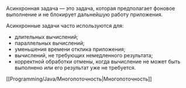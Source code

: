 Асинхронная задача — это задача, которая предполагает фоновое выполнение и не блокирует дальнейшую работу приложения.

Асинхронные задачи часто используются для:

- длительных вычислений;
- параллельных вычислений;
- уменьшения времени отклика приложения;
- вычислений, не требующих немедленного результата;
- корректной обработки отмены, когда вычисление не может быть выполнено или его результат уже не требуется.

[[Programming/Java/Многопоточность|Многопоточность]] 